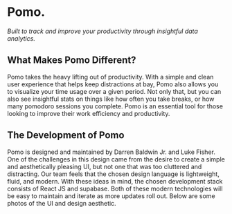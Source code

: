 # Pomo.
*Built to track and improve your productivity through insightful data analytics.*

## What Makes Pomo Different?
Pomo takes the heavy lifting out of productivity. With a simple and clean user experience that helps keep distractions at bay, Pomo also allows you to visualize your time usage over a given period. Not only that, but you can also see insightful stats on things like how often you take breaks, or how many pomodoro sessions you complete. Pomo is an essential tool for those looking to improve their work efficiency and productivity.

## The Development of Pomo
Pomo is designed and maintained by Darren Baldwin Jr. and Luke Fisher. One of the challenges in this design came from the desire to create a simple and aesthetically pleasing UI, but not one that was too cluttered and distracting. Our team feels that the chosen design language is lightweight, fluid, and modern. With these ideas in mind, the chosen development stack consists of React JS and supabase. Both of these modern technologies will be easy to maintain and iterate as more updates roll out. Below are some photos of the UI and design aesthetic.
